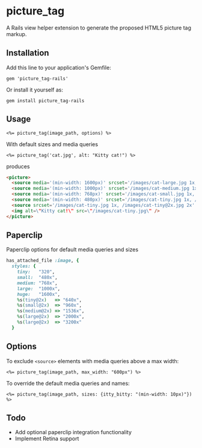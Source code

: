 # picture_tag

A Rails view helper extension to generate the proposed HTML5 picture tag markup.

## Installation

Add this line to your application's Gemfile:

`gem 'picture_tag-rails'`

Or install it yourself as:

`gem install picture_tag-rails`

## Usage

```erb
<%= picture_tag(image_path, options) %>
```  

With default sizes and media queries
```erb
<%= picture_tag('cat.jpg', alt: "Kitty cat!") %>
```  

produces

```html
<picture>
  <source media='(min-width: 1600px)' srcset='/images/cat-large.jpg 1x, /images/cat-large@2x.jpg 2x' />
  <source media='(min-width: 1000px)' srcset='/images/cat-medium.jpg 1x, /images/cat-medium@2x.jpg 2x' />
  <source media='(min-width: 768px)' srcset='/images/cat-small.jpg 1x, /images/cat-small@2x.jpg 2x' />
  <source media='(min-width: 480px)' srcset='/images/cat-tiny.jpg 1x, /images/cat-tiny@2x.jpg 2x' />
  <source srcset='/images/cat-tiny.jpg 1x, /images/cat-tiny@2x.jpg 2x' />
  <img alt=\"Kitty cat!\" src=\"/images/cat-tiny.jpg\" />
</picture>
```

## Paperclip

Paperclip options for default media queries and sizes

```ruby
has_attached_file :image, {
  styles: { 
    tiny:   "320", 
    small:  "480x", 
    medium: "768x", 
    large:  "1000x", 
    huge:   "1600x",
    %s(tiny@2x)   => "640x", 
    %s(small@2x)  => "960x", 
    %s(medium@2x) => "1536x", 
    %s(large@2x)  => "2000x", 
    %s(large@2x)  => "3200x"
  }
```

## Options

To exclude `<source>` elements with media queries above a max width:
```erb
<%= picture_tag(image_path, max_width: "600px") %>
```

To override the default media queries and names:
```erb
<%= picture_tag(image_path, sizes: {itty_bitty: "(min-width: 10px)"}) %>
```

## Todo

- Add optional paperclip integration functionality
- Implement Retina support